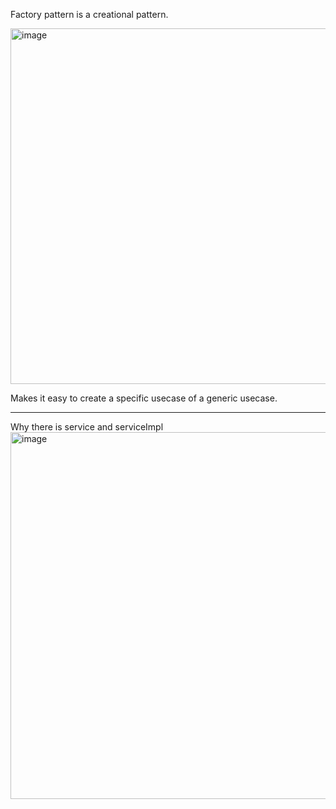 Factory pattern is a creational pattern. 

<img width="569" alt="image" src="https://github.com/user-attachments/assets/9c663c9b-73d1-4f29-a0ed-9e32fda2555a" />

Makes it easy to create a specific usecase of a generic usecase.

---
Why there is service and serviceImpl
<img width="587" alt="image" src="https://github.com/user-attachments/assets/d171926e-6aa4-4eb9-9e4d-6954335b87d6" />
